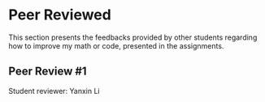 

# Peer Reviewed

This section presents the feedbacks provided by other students regarding how to improve my math or code, presented in the assignments.

## Peer Review #1

Student reviewer: Yanxin Li
